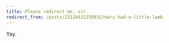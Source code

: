 ```yaml
---
title: Please redirect me, sir.
redirect_from: /posts/23128432159832/mary-had-a-little-lamb
---
```


Yay.
